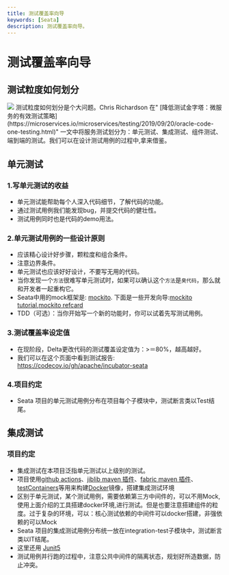 ```yaml
---
title: 测试覆盖率向导
keywords: [Seata]
description: 测试覆盖率向导。
---
```


# 测试覆盖率向导

## 测试粒度如何划分
  <img src="https://microservices.io/i/test-pyramid.jpeg" />
        测试粒度如何划分是个大问题。Chris Richardson 在" [降低测试金字塔：微服务的有效测试策略](https://microservices.io/microservices/testing/2019/09/20/oracle-code-one-testing.html)" 一文中将服务测试划分为：单元测试、集成测试、组件测试、端到端的测试。我们可以在设计测试用例的过程中,拿来借鉴。

## 单元测试

### 1.写单元测试的收益 
  * 单元测试能帮助每个人深入代码细节，了解代码的功能。
  * 通过测试用例我们能发现bug，并提交代码的健壮性。
  * 测试用例同时也是代码的demo用法。
### 2.单元测试用例的一些设计原则 
  * 应该精心设计好步骤，颗粒度和组合条件。
  * 注意边界条件。
  * 单元测试也应该好好设计，不要写无用的代码。
  * 当你发现一个`方法`很难写单元测试时，如果可以确认这个`方法`是`臭代码`，那么就和开发者一起重构它。
  * Seata中用的mock框架是: [mockito](http://site.mockito.org/). 下面是一些开发向导:[mockito tutorial](http://www.baeldung.com/bdd-mockito),[mockito refcard](https://dzone.com/refcardz/mockito)
  * TDD（可选）：当你开始写一个新的功能时，你可以试着先写测试用例。 
### 3.测试覆盖率设定值
  * 在现阶段，Delta更改代码的测试覆盖设定值为：>＝80%，越高越好。
  * 我们可以在这个页面中看到测试报告: https://codecov.io/gh/apache/incubator-seata
### 4.项目约定
  * Seata 项目的单元测试用例分布在项目每个子模块中，测试断言类以Test结尾。

## 集成测试

### 项目约定  
  * 集成测试在本项目泛指单元测试以上级别的测试。
  * 项目使用[github actions](https://help.github.com/cn/actions/automating-your-workflow-with-github-actions)、[jiblib maven 插件](https://github.com/GoogleContainerTools/jib)、[fabric maven 插件](https://github.com/fabric8io/fabric8-maven-plugin)、[testContainers](https://github.com/testcontainers/testcontainers-java)等用来构建[Docker](https://www.docker.com/)镜像，搭建集成测试环境 
  * 区别于单元测试，某个测试用例，需要依赖第三方中间件的，可以不用Mock, 使用上面介绍的工具搭建docker环境,进行测试。但是也要注意搭建组件的粒度。过于复杂的环境，可以：核心测试依赖的中间件可以docker搭建，非强依赖的可以Mock
  * Seata 项目的集成测试用例分布统一放在integration-test子模块中，测试断言类以IT结尾。
  * 这里还用 [Junit5](https://junit.org/junit5/) 
  * 测试用例并行跑的过程中，注意公共中间件的隔离状态，规划好所造数据，防止冲突。